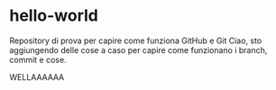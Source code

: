 # hello-world
Repository di prova per capire come funziona GitHub e Git
Ciao, sto aggiungendo delle cose a caso per capire come funzionano i branch, commit e cose. 

WELLAAAAAA
